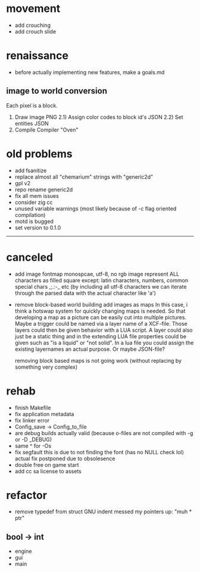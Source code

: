 # movement

- add crouching
- add crouch slide

# renaissance

- before actually implementing new features, make a goals.md

## image to world conversion

Each pixel is a block.
1)   Draw image                        PNG
2.1) Assign color codes to block id's  JSON
2.2) Set entities                      JSON
3)   Compile                           Compiler "Oven"

# old problems

- add fsanitize
- replace almost all "chemarium" strings with "generic2d"
- gpl v2
- repo rename generic2d
- fix all mem issues
- consider zig cc
- unused variable warnings
  (most likely because of -c flag oriented compilation)
- motd is bugged
- set version to 0.1.0

-----

# canceled
- add image fontmap
  monospcae, utf-8, no rgb image
  represent ALL characters as filled square except:
  latin characters, numbers, common special chars ,;.:-_ etc
  (by including all utf-8 characters we can iterate
  through the parsed data with the actual character like 'a')

- remove block-based world building
  add images as maps
  In this case, i think a hotswap system for quickly changing
  maps is needed. So that developing a map as a picture can be
  easily cut into multiple pictures.
  Maybe a trigger could be named via a layer name of a XCF-file.
  Those layers could then be given behavior with a LUA script.
  A layer could also just be a static thing and in the extending
  LUA file properties could be given such as "is a liquid" or
  "not solid".
  In a lua file you could assign the existing layernames an
  actual purpose.
  Or maybe JSON-file?
 
  removing block based maps is not going work
  (without replacing by something very complex)

# rehab

- finish Makefile
- fix application metadata
- fix linker error
- Config_save -> Config_to_file
- are debug builds actually valid
  (because o-files are not compiled with -g or -D _DEBUG)
- same ^ for -Os
- fix segfault
  this is due to not finding the font
  (has no NULL check lol)
  actual fix postponed due to obsolesence
- double free on game start
- add cc sa license to assets


# refactor

- remove typedef from struct
  GNU indent messed my pointers up: "muh * ptr"

## bool -> int

- engine
- gui
- main
